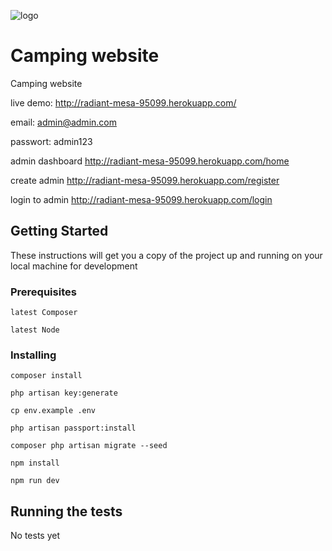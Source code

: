 ![logo](https://i.imgur.com/955ZDNQ.png)
# Camping website

Camping website

live demo: http://radiant-mesa-95099.herokuapp.com/

email: admin@admin.com

passwort: admin123

admin dashboard http://radiant-mesa-95099.herokuapp.com/home

create admin http://radiant-mesa-95099.herokuapp.com/register

login to admin http://radiant-mesa-95099.herokuapp.com/login

## Getting Started

These instructions will get you a copy of the project up and running on your local machine for development

### Prerequisites

```
latest Composer
```
```
latest Node
```

### Installing

```
composer install
```
```
php artisan key:generate
```
```
cp env.example .env
```
```
php artisan passport:install
```

```
composer php artisan migrate --seed
```
```
npm install
```
```
npm run dev
```
## Running the tests

No tests yet

